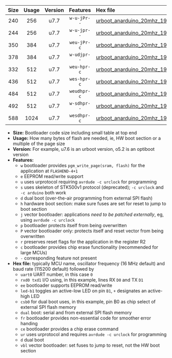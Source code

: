 |Size|Usage|Version|Features|Hex file|
|:-:|:-:|:-:|:-:|:--|
|240|256|u7.7|`w-u-jPr--`|[urboot_anarduino_20mhz_19200bps_uart0_rxd0_txd1_led+b1_ur_vbl.hex](https://raw.githubusercontent.com/stefanrueger/urboot.hex/main/boards/anarduino/fcpu_20mhz/19200_bps/urboot_anarduino_20mhz_19200bps_uart0_rxd0_txd1_led+b1_ur_vbl.hex)|
|244|256|u7.7|`w-u-jpr--`|[urboot_anarduino_20mhz_19200bps_uart0_rxd0_txd1_led+b1_fr_ur_vbl.hex](https://raw.githubusercontent.com/stefanrueger/urboot.hex/main/boards/anarduino/fcpu_20mhz/19200_bps/urboot_anarduino_20mhz_19200bps_uart0_rxd0_txd1_led+b1_fr_ur_vbl.hex)|
|350|384|u7.7|`weu-jPr-c`|[urboot_anarduino_20mhz_19200bps_uart0_rxd0_txd1_ee_led+b1_fr_ce_ur_vbl.hex](https://raw.githubusercontent.com/stefanrueger/urboot.hex/main/boards/anarduino/fcpu_20mhz/19200_bps/urboot_anarduino_20mhz_19200bps_uart0_rxd0_txd1_ee_led+b1_fr_ce_ur_vbl.hex)|
|378|384|u7.7|`w-udjpr--`|[urboot_anarduino_20mhz_19200bps_uart0_rxd0_txd1_led+b1_csd5_dual_ur_vbl.hex](https://raw.githubusercontent.com/stefanrueger/urboot.hex/main/boards/anarduino/fcpu_20mhz/19200_bps/urboot_anarduino_20mhz_19200bps_uart0_rxd0_txd1_led+b1_csd5_dual_ur_vbl.hex)|
|332|512|u7.7|`weu-hpr-c`|[urboot_anarduino_20mhz_19200bps_uart0_rxd0_txd1_ee_led+b1_fr_ce_ur.hex](https://raw.githubusercontent.com/stefanrueger/urboot.hex/main/boards/anarduino/fcpu_20mhz/19200_bps/urboot_anarduino_20mhz_19200bps_uart0_rxd0_txd1_ee_led+b1_fr_ce_ur.hex)|
|436|512|u7.7|`wes-hpr-c`|[urboot_anarduino_20mhz_19200bps_uart0_rxd0_txd1_ee_led+b1_fr_ce.hex](https://raw.githubusercontent.com/stefanrueger/urboot.hex/main/boards/anarduino/fcpu_20mhz/19200_bps/urboot_anarduino_20mhz_19200bps_uart0_rxd0_txd1_ee_led+b1_fr_ce.hex)|
|484|512|u7.7|`weudhpr-c`|[urboot_anarduino_20mhz_19200bps_uart0_rxd0_txd1_ee_led+b1_csd5_dual_fr_ce_ur.hex](https://raw.githubusercontent.com/stefanrueger/urboot.hex/main/boards/anarduino/fcpu_20mhz/19200_bps/urboot_anarduino_20mhz_19200bps_uart0_rxd0_txd1_ee_led+b1_csd5_dual_fr_ce_ur.hex)|
|492|512|u7.7|`w-sdhpr--`|[urboot_anarduino_20mhz_19200bps_uart0_rxd0_txd1_led+b1_csd5_dual_fr.hex](https://raw.githubusercontent.com/stefanrueger/urboot.hex/main/boards/anarduino/fcpu_20mhz/19200_bps/urboot_anarduino_20mhz_19200bps_uart0_rxd0_txd1_led+b1_csd5_dual_fr.hex)|
|588|1024|u7.7|`wesdhpr-c`|[urboot_anarduino_20mhz_19200bps_uart0_rxd0_txd1_ee_led+b1_csd5_dual_fr_ce.hex](https://raw.githubusercontent.com/stefanrueger/urboot.hex/main/boards/anarduino/fcpu_20mhz/19200_bps/urboot_anarduino_20mhz_19200bps_uart0_rxd0_txd1_ee_led+b1_csd5_dual_fr_ce.hex)|

- **Size:** Bootloader code size including small table at top end
- **Usage:** How many bytes of flash are needed, ie, HW boot section or a multiple of the page size
- **Version:** For example, u7.6 is an urboot version, o5.2 is an optiboot version
- **Features:**
  + `w` bootloader provides `pgm_write_page(sram, flash)` for the application at `FLASHEND-4+1`
  + `e` EEPROM read/write support
  + `u` uses urprotocol requiring `avrdude -c urclock` for programming
  + `s` uses skeleton of STK500v1 protocol (deprecated); `-c urclock` and `-c arduino` both work
  + `d` dual boot (over-the-air programming from external SPI flash)
  + `h` hardware boot section: make sure fuses are set for reset to jump to boot section
  + `j` vector bootloader: applications *need to be patched externally*, eg, using `avrdude -c urclock`
  + `p` bootloader protects itself from being overwritten
  + `P` vector bootloader only: protects itself and reset vector from being overwritten
  + `r` preserves reset flags for the application in the register R2
  + `c` bootloader provides chip erase functionality (recommended for large MCUs)
  + `-` corresponding feature not present
- **Hex file:** typically MCU name, oscillator frequency (16 MHz default) and baud rate (115200 default) followed by
  + `uart0` UART number, in this case `0`
  + `rxd0 txd1` I/O using, in this example, lines RX `D0` and TX `D1`
  + `ee` bootloader supports EEPROM read/write
  + `led-b1` toggles an active-low LED on pin `B1`, `+` designates an active-high LED
  + `csb0` for dual boot uses, in this example, pin B0 as chip select of external SPI flash memory
  + `dual` boot: serial and from external SPI flash memory
  + `fr` bootloader provides non-essential code for smoother error handing
  + `ce` bootloader provides a chip erase command
  + `ur` uses urprotocol and requires `avrdude -c urclock` for programming
  + `d` dual boot
  + `vbl` vector bootloader: set fuses to jump to reset, not the HW boot section
